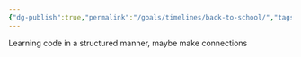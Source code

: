 ```yaml
---
{"dg-publish":true,"permalink":"/goals/timelines/back-to-school/","tags":["timeline","personal"],"created":"","updated":""}
---
```



Learning code in a structured manner, maybe make connections